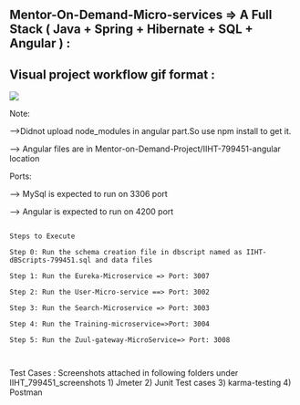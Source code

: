 ## Mentor-On-Demand-Micro-services => A Full Stack ( Java + Spring + Hibernate + SQL + Angular ) :
## Visual project workflow gif format :
![](https://github.com/balajisomasale/IIHT-FULL-STACK-Project-Certification/blob/master/Mentor%20On%20Demand-Images/Mentor-on-Demand.gif)



Note:

-->Didnot upload node_modules in angular part.So use npm install to get it.

--> Angular files are in Mentor-on-Demand-Project/IIHT-799451-angular location

Ports:

--> MySql is expected to run on 3306 port

--> Angular is expected to run on 4200 port 


````````````

Steps to Execute

Step 0: Run the schema creation file in dbscript named as IIHT-dBScripts-799451.sql and data files

Step 1: Run the Eureka-Microservice => Port: 3007

Step 2: Run the User-Micro-service ==> Port: 3002

Step 3: Run the Search-Microservice => Port: 3003

Step 4: Run the Training-microservice=>Port: 3004

Step 5: Run the Zuul-gateway-MicroService=> Port: 3008



````````````````
Test Cases : Screenshots attached in following folders under IIHT_799451_screenshots
	1) Jmeter
	2) Junit Test cases
	3) karma-testing
	4) Postman
